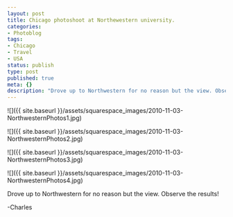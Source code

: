 ```yaml
---
layout: post
title: Chicago photoshoot at Northewestern university.
categories:
- Photoblog
tags:
- Chicago
- Travel
- USA
status: publish
type: post
published: true
meta: {}
description: "Drove up to Northwestern for no reason but the view. Observe the results! -Charles"
---
```


![]({{ site.baseurl }}/assets/squarespace_images/2010-11-03-NorthwesternPhotos1.jpg)

![]({{ site.baseurl }}/assets/squarespace_images/2010-11-03-NorthwesternPhotos2.jpg)

![]({{ site.baseurl }}/assets/squarespace_images/2010-11-03-NorthwesternPhotos3.jpg)

![]({{ site.baseurl }}/assets/squarespace_images/2010-11-03-NorthwesternPhotos4.jpg)

Drove up to Northwestern for no reason but the view. Observe the results!

-Charles
